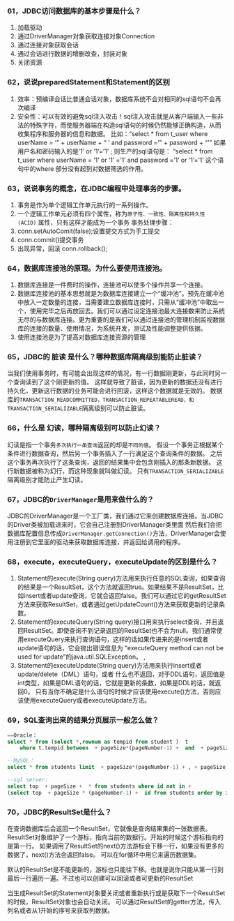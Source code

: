 ### 61，JDBC访问数据库的基本步骤是什么？

  1. 加载驱动
  2. 通过DriverManager对象获取连接对象Connection
  3. 通过连接对象获取会话
  4. 通过会话进行数据的增删改查，封装对象
  5. 关闭资源

### 62，说说preparedStatement和Statement的区别

  1. 效率：预编译会话比普通会话对象，数据库系统不会对相同的sql语句不会再次编译
  2. 安全性：可以有效的避免sql注入攻击！sql注入攻击就是从客户端输入一些非法的特殊字符，而使服务器端在构造sql语句的时候仍然能够正确构造，从而收集程序和服务器的信息和数据。
  比如：“select * from t_user where userName = ‘” + userName + “ ’ and password =’” + password + “’”
  如果用户名和密码输入的是’1’ or ‘1’=’1’ ;  则生产的sql语句是：
  “select * from t_user where userName = ‘1’ or ‘1’ =’1’  and password =’1’  or ‘1’=’1’  这个语句中的where 部分没有起到对数据筛选的作用。

### 63，说说事务的概念，在JDBC编程中处理事务的步骤。

  1.  事务是作为单个逻辑工作单元执行的一系列操作。
  2. 一个逻辑工作单元必须有四个属性，称为`原子性、一致性、隔离性和持久性 (ACID)` 属性，只有这样才能成为一个事务
  事务处理步骤：
  3. conn.setAutoComit(false);设置提交方式为手工提交
  4. conn.commit()提交事务
  5. 出现异常，回滚 conn.rollback();

### 64，数据库连接池的原理。为什么要使用连接池。

  1. 数据库连接是一件费时的操作，连接池可以使多个操作共享一个连接。
  2. 数据库连接池的基本思想就是为数据库连接建立一个“缓冲池”。预先在缓冲池中放入一定数量的连接，当需要建立数据库连接时，只需从“缓冲池”中取出一个，使用完毕之后再放回去。我们可以通过设定连接池最大连接数来防止系统无尽的与数据库连接。更为重要的是我们可以通过连接池的管理机制监视数据库的连接的数量、使用情况，为系统开发，测试及性能调整提供依据。
  3. 使用连接池是为了提高对数据库连接资源的管理

### 65，JDBC的 **脏读** 是什么？哪种数据库隔离级别能防止脏读？

  当我们使用事务时，有可能会出现这样的情况，有一行数据刚更新，与此同时另一个查询读到了这个刚更新的值。
  这样就导致了脏读，因为更新的数据还没有进行持久化，更新这行数据的业务可能会进行回滚，这样这个数据就是无效的。
  数据库的`TRANSACTION_READCOMMITTED，TRANSACTION_REPEATABLEREAD，和TRANSACTION_SERIALIZABLE`隔离级别可以防止脏读。

### 66，什么是 **幻读**，哪种隔离级别可以防止幻读？

  幻读是指一个事务`多次执行一条查询`返回的却是`不同的值`。
  假设一个事务正根据某个条件进行数据查询，然后另一个事务插入了一行满足这个查询条件的数据。
  之后这个事务再次执行了这条查询，返回的结果集中会包含刚插入的那条新数据。
  这行新数据被称为幻行，而这种现象就叫做幻读。
  只有`TRANSACTION_SERIALIZABLE`隔离级别才能防止产生幻读。

### 67，JDBC的`DriverManager`是用来做什么的？

  JDBC的DriverManager是一个工厂类，我们通过它来创建数据库连接。当JDBC的Driver类被加载进来时，它会自己注册到DriverManager类里面
  然后我们会把数据库配置信息传成`DriverManager.getConnection()`方法，DriverManager会使用注册到它里面的驱动来获取数据库连接，并返回给调用的程序。

### 68，execute，executeQuery，executeUpdate的区别是什么？

  1. Statement的execute(String query)方法用来执行任意的SQL查询，如果查询的结果是一个ResultSet，这个方法就返回true。如果结果不是ResultSet，比如insert或者update查询，它就会返回false。我们可以通过它的getResultSet方法来获取ResultSet，或者通过getUpdateCount()方法来获取更新的记录条数。
  2. Statement的executeQuery(String query)接口用来执行select查询，并且返回ResultSet。即使查询不到记录返回的ResultSet也不会为null。我们通常使用executeQuery来执行查询语句，这样的话如果传进来的是insert或者update语句的话，它会抛出错误信息为 “executeQuery method can not be used for update”的java.util.SQLException。 ,
  3. Statement的executeUpdate(String query)方法用来执行insert或者update/delete（DML）语句，或者 什么也不返回，对于DDL语句，返回值是int类型，如果是DML语句的话，它就是更新的条数，如果是DDL的话，就返回0。
  只有当你不确定是什么语句的时候才应该使用execute()方法，否则应该使用executeQuery或者executeUpdate方法。

### 69，SQL查询出来的结果分页展示一般怎么做？

  ``` SQL
  ==Oracle：
  select * from (select *,rownum as tempid from student )  t
      where t.tempid between  + pageSize*(pageNumber-1) +  and  + pageSize*pageNumber

  --MySQL：
  select * from students limit  + pageSize*(pageNumber-1) + , + pageSize;

  --sql server:
  select top  + pageSize +  * from students where id not in +
  (select top  + pageSize * (pageNumber-1) +  id from students order by id) + order by id;

  ```

### 70，JDBC的ResultSet是什么？

  在查询数据库后会返回一个ResultSet，它就像是查询结果集的一张数据表。
  ResultSet对象维护了一个游标，指向当前的数据行。开始的时候这个游标指向的是第一行。
  如果调用了ResultSet的next()方法游标会下移一行，如果没有更多的数据了，next()方法会返回false。
  可以在for循环中用它来遍历数据集。

  默认的ResultSet是不能更新的，游标也只能往下移。也就是说你只能从第一行到最后一行遍历一遍。不过也可以创建可以回滚或者可更新的ResultSet

  当生成ResultSet的Statement对象要关闭或者重新执行或是获取下一个ResultSet的时候，ResultSet对象也会自动关闭。
  可以通过ResultSet的getter方法，传入列名或者从1开始的序号来获取列数据。
